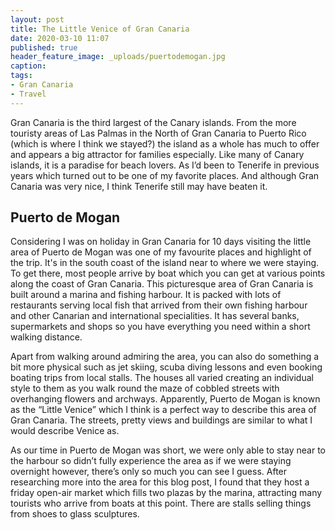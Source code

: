 ```yaml
---
layout: post
title: The Little Venice of Gran Canaria
date: 2020-03-10 11:07
published: true
header_feature_image: _uploads/puertodemogan.jpg
caption:
tags:
- Gran Canaria
- Travel
---
```


Gran Canaria is the third largest of the Canary islands. From the more touristy areas of Las Palmas in the North of Gran Canaria to Puerto Rico (which is where I think we stayed?) the island as a whole has much to offer and appears a big attractor for families especially. Like many of Canary islands, it is a paradise for beach lovers. As I’d been to Tenerife in previous years which turned out to be one of my favorite places. And although Gran Canaria was very nice, I think Tenerife still may have beaten it.

## Puerto de Mogan
Considering I was on holiday in Gran Canaria for 10 days visiting the little area of Puerto de Mogan was one of my favourite places and highlight of the trip. It's in the south coast of the island near to where we were staying. To get there, most people arrive by boat which you can get at various points along the coast of Gran Canaria. This picturesque area of Gran Canaria is built around a marina and fishing harbour. It is packed with lots of restaurants serving local fish that arrived from their own fishing harbour and other Canarian and international specialities. It has several banks, supermarkets and shops so you have everything you need within a short walking distance.  

Apart from walking around admiring the area, you can also do something a bit more physical such as jet skiing, scuba diving lessons and even booking boating trips from local stalls. The houses all varied creating an individual style to them as you walk round the maze of cobbled streets with overhanging flowers and archways. Apparently, Puerto de Mogan is known as the “Little Venice” which I think is a perfect way to describe this area of Gran Canaria. The streets, pretty views and buildings are similar to what I would describe Venice as.

As our time in Puerto de Mogan was short, we were only able to stay near to the harbour so didn’t fully experience the area as if we were staying overnight however, there’s only so much you can see I guess. After researching more into the area for this blog post, I found that they host a friday open-air market which fills two plazas by the marina, attracting many tourists who arrive from boats at this point. There are stalls selling things from shoes to glass sculptures.
